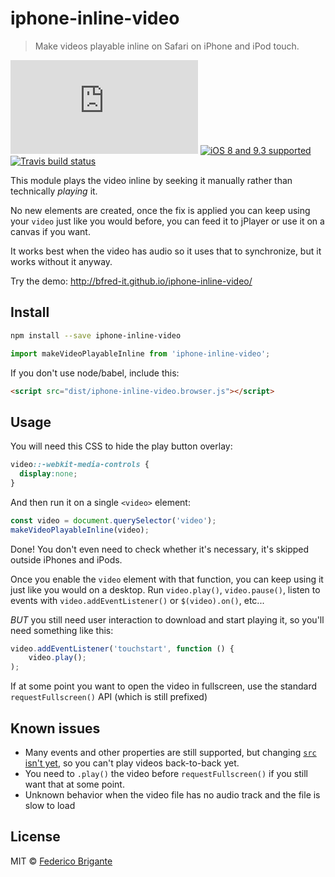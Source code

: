# iphone-inline-video

> Make videos playable inline on Safari on iPhone and iPod touch.

[![gzipped size](https://badges.herokuapp.com/size/github/bfred-it/iphone-inline-video/gh-pages/dist/iphone-inline-video.browser.js?gzip=true&label=gzipped%20size)](#readme) [![iOS 8 and 9.3 supported](https://img.shields.io/badge/iOS%20Safari-8%20%E2%80%93%209.3-brightgreen.svg)](#no-link) [![Travis build status](https://api.travis-ci.org/bfred-it/iphone-inline-video.svg?branch=gh-pages)](https://travis-ci.org/bfred-it/iphone-inline-video) 

This module plays the video inline by seeking it manually rather than technically _playing_ it. 

No new elements are created, once the fix is applied you can keep using your `video` just like you would before, you can feed it to jPlayer or use it on a canvas if you want. 

It works best when the video has audio so it uses that to synchronize, but it works without it anyway.

Try the demo: http://bfred-it.github.io/iphone-inline-video/

## Install

```sh
npm install --save iphone-inline-video
```
```js
import makeVideoPlayableInline from 'iphone-inline-video';
```

If you don't use node/babel, include this:

```html
<script src="dist/iphone-inline-video.browser.js"></script>
```

## Usage

You will need this CSS to hide the play button overlay:
```css
video::-webkit-media-controls {
  display:none;
}
```

And then run it on a single `<video>` element:

```js
const video = document.querySelector('video');
makeVideoPlayableInline(video);
```

Done! You don't even need to check whether it's necessary, it's skipped outside iPhones and iPods.

Once you enable the `video` element with that function, you can keep using it just like you would on a desktop. Run `video.play()`, `video.pause()`, listen to events with `video.addEventListener()` or `$(video).on()`, etc...

*BUT* you still need user interaction to download and start playing it, so you'll need something like this:

```js
video.addEventListener('touchstart', function () {
	video.play();
);
```

If at some point you want to open the video in fullscreen, use the standard `requestFullscreen()` API (which is still prefixed)


## Known issues

* Many events and other properties are still supported, but changing [`src` isn't yet](https://github.com/bfred-it/iphone-inline-video/issues/1), so you can't play videos back-to-back yet.
* You need to `.play()` the video before `requestFullscreen()` if you still want that at some point.
* Unknown behavior when the video file has no audio track and the file is slow to load

## License

MIT © [Federico Brigante](http://twitter.com/bfred_it)
